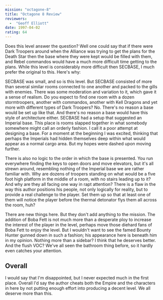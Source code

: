 ```yaml
---
mission: "octagone-8"
title: "Octagone 8 Review"
reviewers: 
  -  "Geoff Elliott"
date: 1997-04-02
rating: 64
---
```


Does this level answer the question? Well one could say that if there were Dark Troopers around when the Alliance was trying to get the plans for the Death Star then the base where they were kept would be filled with them, and Rebel commandos would have a much more difficult time getting to the plans. While this level is considerably more difficult then SECBASE, I much prefer the original to this. Here's why:

SECBASE was small, and so is this level. But SECBASE consisted of more than several similar rooms connected to one another and packed to the gills with enemies. There was some moderation and variation to it, which gave it a sense of realism. Do you expect to find one room with a dozen stormtroopers, another with commandos, another with Kell Dragons and yet more with different types of Dark Troopers? No. There's no reason a base would be set up like that. And there's no reason a base would have this style of architecture either. SECBASE had a setup that suggested an Imperial base. This place is rooms slapped together in what somebody somewhere might call an orderly fashion. I call it a poor attempt at designing a base. For a moment at the beginning I was excited, thinking that perhaps the Imperials had hidden themselves deep within what would appear as a normal cargo area. But my hopes were dashed upon moving further.

There is also no logic to the order in which the base is presented. You run everywhere finding the keys to open doors and move elevators, but it's all strewn around, resembling nothing of the Imperial base we are rather familiar with. Why are dozens of troopers standing on what would be a five foot high platform in the middle of a room, with no stairs leading up to it? And why are they all facing one way in rapt attention? There is a flaw in the way this author positions his people, not only logically for reality, but to provide a real challenge to the player. Set them up so that at least one of them will notice the player before the thermal detonator flys them all across the room, huh?

There are new things here. But they don't add anything to the mission. The addition of Boba Fett is not much more than a desperate ploy to increase the interest of the player in the level, perhaps move those diehard fans of Boba Fett to enjoy the level. But I wouldn't want to see the famed Bounty Hunter gunned down in such a fashion; his appearance here is beneath him in my opinion. Nothing more than a sidebar? I think that he deserves better. And the flush VOC? We've all seen the bathroom thing before, so it hardly even catches your attention.

## Overall

I would say that I'm disappointed, but I never expected much in the first place. Overall I'd say the author cheats both the Empire and the characters in here by not putting enough effort into producing a decent level. We all deserve more than this.
